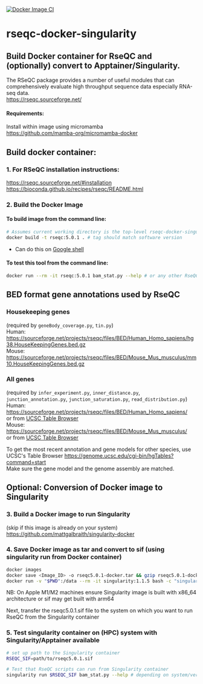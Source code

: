 [![Docker Image CI](https://github.com/mattgalbraith/rseqc-docker-singularity/actions/workflows/docker-image.yml/badge.svg)](https://github.com/mattgalbraith/rseqc-docker-singularity/actions/workflows/docker-image.yml)

# rseqc-docker-singularity

## Build Docker container for RseQC and (optionally) convert to Apptainer/Singularity.  

The RSeQC package provides a number of useful modules that can comprehensively evaluate high throughput sequence data especially RNA-seq data.  
https://rseqc.sourceforge.net/  
  
#### Requirements:
Install within image using micromamba  
https://github.com/mamba-org/micromamba-docker  
  
## Build docker container:  

### 1. For RSeQC installation instructions:  
https://rseqc.sourceforge.net/#installation  
https://bioconda.github.io/recipes/rseqc/README.html  


### 2. Build the Docker Image

#### To build image from the command line:  
``` bash
# Assumes current working directory is the top-level rseqc-docker-singularity directory
docker build -t rseqc:5.0.1 . # tag should match software version
```
* Can do this on [Google shell](https://shell.cloud.google.com)

#### To test this tool from the command line:
``` bash
docker run --rm -it rseqc:5.0.1 bam_stat.py --help # or any other RseQC script
```

## BED format gene annotations used by RseQC  

### Housekeeping genes  
(required by `geneBody_coverage.py`, `tin.py`)  
Human: https://sourceforge.net/projects/rseqc/files/BED/Human_Homo_sapiens/hg38.HouseKeepingGenes.bed.gz  
Mouse: https://sourceforge.net/projects/rseqc/files/BED/Mouse_Mus_musculus/mm10.HouseKeepingGenes.bed.gz  

### All genes  
(required by `infer_experiment.py`, `inner_distance.py`, `junction_annotation.py`, `junction_saturation.py`, `read_distribution.py`)  
Human: https://sourceforge.net/projects/rseqc/files/BED/Human_Homo_sapiens/  
or from [UCSC Table Browser](https://genome.ucsc.edu/cgi-bin/hgTables?hgsid=1132251817_Y8liwrVFyKlHoFToIrv8IlxPitdn&clade=mammal&org=Human&db=hg38&hgta_group=genes&hgta_track=wgEncodeGencodeV33&hgta_table=0&hgta_regionType=genome&position=chrX%3A15%2C560%2C138-15%2C602%2C945&hgta_outputType=primaryTable&hgta_outFileName=hg38_Gencode_V33.bed.gz)  
Mouse: https://sourceforge.net/projects/rseqc/files/BED/Mouse_Mus_musculus/  
or from [UCSC Table Browser](https://genome.ucsc.edu/cgi-bin/hgTables?hgsid=1584323331_Lvl2OWS8ICZyWMvwmWlRU6By9UqV&clade=mammal&org=Mouse&db=mm10&hgta_group=genes&hgta_track=wgEncodeGencodeVM24&hgta_table=0&hgta_regionType=genome&position=chr12%3A56%2C694%2C976-56%2C714%2C605&hgta_outputType=primaryTable&hgta_outFileName=mm10_Gencode_VM24.bed.gz)  

To get the most recent annotation and gene models for other species, use UCSC's Table Browser https://genome.ucsc.edu/cgi-bin/hgTables?command=start  
Make sure the gene model and the genome assembly are matched.  


## Optional: Conversion of Docker image to Singularity  

### 3. Build a Docker image to run Singularity  
(skip if this image is already on your system)  
https://github.com/mattgalbraith/singularity-docker

### 4. Save Docker image as tar and convert to sif (using singularity run from Docker container)  
``` bash
docker images
docker save <Image_ID> -o rseqc5.0.1-docker.tar && gzip rseqc5.0.1-docker.tar # = IMAGE_ID of rseqc image
docker run -v "$PWD":/data --rm -it singularity:1.1.5 bash -c "singularity build /data/rseqc5.0.1.sif docker-archive:///data/rseqc5.0.1-docker.tar.gz"
```
NB: On Apple M1/M2 machines ensure Singularity image is built with x86_64 architecture or sif may get built with arm64  

Next, transfer the rseqc5.0.1.sif file to the system on which you want to run RseQC from the Singularity container  

### 5. Test singularity container on (HPC) system with Singularity/Apptainer available  
``` bash
# set up path to the Singularity container
RSEQC_SIF=path/to/rseqc5.0.1.sif

# Test that RseQC scripts can run from Singularity container
singularity run $RSEQC_SIF bam_stat.py --help # depending on system/version, singularity may be called apptainer
```